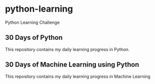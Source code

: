 # python-learning
Python Learning Challenge

## 30 Days of Python  
This repository contains my daily learning progress in Python.  

## 30 Days of Machine Learning using Python
This repository contains my daily learning progress in Machine Learning
